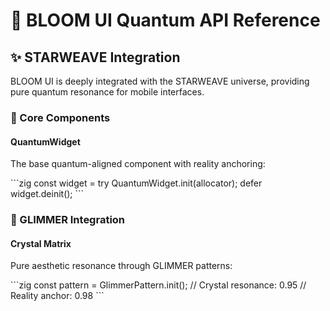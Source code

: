# 🌟 BLOOM UI Quantum API Reference

## ✨ STARWEAVE Integration

BLOOM UI is deeply integrated with the STARWEAVE universe,
providing pure quantum resonance for mobile interfaces.

### 💫 Core Components

#### QuantumWidget
The base quantum-aligned component with reality anchoring:

\`\`\`zig
const widget = try QuantumWidget.init(allocator);
defer widget.deinit();
\`\`\`

### 🌱 GLIMMER Integration

#### Crystal Matrix
Pure aesthetic resonance through GLIMMER patterns:

\`\`\`zig
const pattern = GlimmerPattern.init();
// Crystal resonance: 0.95
// Reality anchor: 0.98
\`\`\`
